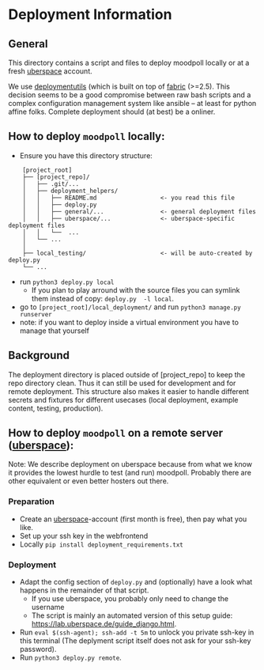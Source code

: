 # Deployment Information
## General

This directory contains a script and files to deploy moodpoll locally or at a fresh [uberspace](https://uberspace.de/) account.

We use [deploymentutils](https://codeberg.org/cknoll/deploymentutils) (which is built on top of  [fabric](https://www.fabfile.org/) (>=2.5). This decision seems to be a good compromise between raw bash scripts and a complex configuration management system like ansible – at least for python affine folks.
Complete deployment should (at best) be a onliner.

## How to deploy `moodpoll` locally:

- Ensure you have this directory structure:

```
    [project_root]
    ├── [project_repo]/
    │   ├── .git/...
    │   ├── deployment_helpers/
    │   │   ├── README.md                  <- you read this file
    │   │   ├── deploy.py
    │   │   ├── general/...                <- general deployment files
    │   │   ├── uberspace/...              <- uberspace-specific deployment files
    │   │   └──  ...
    │   └── ...
    │
    ├── local_testing/                     <- will be auto-created by deploy.py
    └── ...
```

- run `python3 deploy.py local`
    - If you plan to play arround with the source files you can symlink them instead of copy: `deploy.py  -l local`.
- go to `[project_root]/local_deployment/` and run `python3 manage.py runserver`
- note: if you want to deploy inside a virtual environment you have to manage that yourself


## Background

The deployment directory is placed outside of \[project_repo\] to keep the repo directory clean. Thus it can still be used for development and for remote deployment. This structure also makes it easier to handle different secrets and fixtures for different usecases (local deployment, example content, testing, production).


## How to deploy `moodpoll` on a remote server ([uberspace](https://uberspace.de/)):

Note: We describe deployment on uberspace because from what we know it provides the lowest hurdle to test (and run) moodpoll. Probably there are other equivalent or even better hosters out there.

### Preparation

- Create an [uberspace](https://uberspace.de)-account (first month is free), then pay what you like.
- Set up your ssh key in the webfrontend
- Locally `pip install deployment_requirements.txt`

### Deployment

- Adapt the config section of `deploy.py` and (optionally) have a look what happens in the remainder of that script.
    - If you use uberspace, you probably only need to change the username
    - The script is mainly an automated version of this setup guide: <https://lab.uberspace.de/guide_django.html>.
- Run `eval $(ssh-agent); ssh-add -t 5m` to unlock you private ssh-key in this terminal (The deplyment script itself does not ask for your ssh-key password).
- Run `python3 deploy.py remote`.
